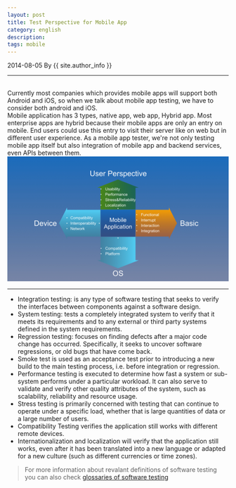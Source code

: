 ```yaml
---
layout: post
title: Test Perspective for Mobile App
category: english
description: 
tags: mobile
---
```

2014-08-05 By {{ site.author_info }}
***
<br/>Currently most companies which provides mobile apps will support both Android and iOS, so when we talk about mobile app testing, we have to consider both android and iOS.
<br/>Mobile application has 3 types, native app, web app, Hybrid app. Most enterprise apps are hybrid because their mobile apps are only an entry on mobile. End users could use this entry to visit their server like on web but in different user experience. As a mobile app tester, we're not only testing mobile app itself but also integration of mobile app and backend services, even APIs between them.
<br/>
![MobileAppTesting](/images/english/MobileAppTesting005.jpg)
***
* Integration testing: is any type of software testing that seeks to verify the interfaces between components against a software design. 
* System testing: tests a completely integrated system to verify that it meets its requirements and to any external or third party systems defined in the system requirements.
* Regression testing: focuses on finding defects after a major code change has occurred. Specifically, it seeks to uncover software regressions, or old bugs that have come back.
* Smoke test is used as an acceptance test prior to introducing a new build to the main testing process, i.e. before integration or regression.
* Performance testing is executed to determine how fast a system or sub-system performs under a particular workload. It can also serve to validate and verify other quality attributes of the system, such as scalability, reliability and resource usage.
* Stress testing is primarily concerned with testing that can continue to operate under a specific load, whether that is large quantities of data or a large number of users. 
* Compatibility Testing verifies the application still works with different remote devices.
* Internationalization and localization will verify that the application still works, even after it has been translated into a new language or adapted for a new culture (such as different currencies or time zones).

> For more information about revalant definitions of software testing you can also check [glossaries of software testing](/glossaries-of-software-testing)

[Angelia]:    http://angeliaw.github.com  "Angelia"
